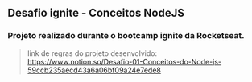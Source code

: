 ## Desafio ignite - Conceitos NodeJS

### Projeto realizado durante o bootcamp ignite da Rocketseat.

> link de regras do projeto desenvolvido: https://www.notion.so/Desafio-01-Conceitos-do-Node-js-59ccb235aecd43a6a06bf09a24e7ede8